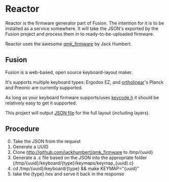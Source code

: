# Reactor

Reactor is the firmware generator part of Fusion. The intention for it is to be installed as a service somewhere.
It will take the JSON's exported by the Fusion project and process them in to ready-to-be-uploaded firmware.

Reactor uses the awesome [qmk_firmware](http://github.com/jackhumbert/qmk_firmware) by Jack Humbert.

## Fusion
Fusion is a web-based, open source keyboard-layout maker.

It's supports multiple keyboard types: Ergodox EZ, and [ortholinear](http://ortholinearkeyboards.com)'s Planck and Preonic are currently supported.

As long as your keyboard firmware supports/uses [keycode.h](keycode.h) it should be relatively easy to get it supported.

This project will output [JSON file](keyboard_layout.json) for the full layout (including layers).

## Procedure

0. Take the JSON from the request
1. Generate a UUID
2. Clone http://github.com/jackhumbert/qmk_firmware to /tmp/{uuid}
3. Generate a .c file based on the JSON into the appropriate folder (/tmp/{uuid}/keyboard/{type}/keymaps/keymap_{uuid}.c)
4. cd /tmp/{uuid}/keyboard/{type} && make KEYMAP="{uuid}"
5. take the {type}.hex and serve it back in the response